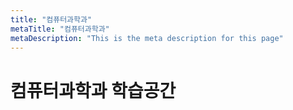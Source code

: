 ```yaml
---
title: "컴퓨터과학과"
metaTitle: "컴퓨터과학과"
metaDescription: "This is the meta description for this page"
---
```


# 컴퓨터과학과 학습공간
